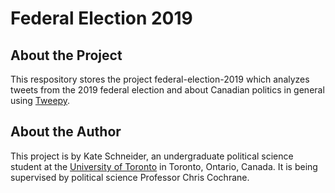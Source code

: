 # Federal Election 2019

## About the Project

This respository stores the project federal-election-2019 which analyzes tweets from the 2019 federal election and about Canadian politics in general using [Tweepy](https://github.com/tweepy/tweepy).

## About the Author

This project is by Kate Schneider, an undergraduate political science student at the [University of Toronto](https://www.utoronto.ca) in Toronto, Ontario, Canada. It is being supervised by political science Professor Chris Cochrane.
